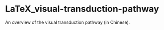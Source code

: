 LaTeX_visual-transduction-pathway
=================================

An overview of the visual transduction pathway (in Chinese).
